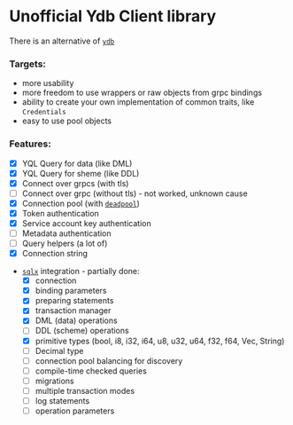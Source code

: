 # Unofficial Ydb Client library

There is an alternative of [`ydb`]

[`ydb`]: https://crates.io/crates/ydb
### Targets:

- more usability
- more freedom to use wrappers or raw objects from grpc bindings
- ability to create your own implementation of common traits, like `Credentials`
- easy to use pool objects

### Features:

- [x] YQL Query for data (like DML)
- [x] YQL Query for sheme (like DDL)
- [x] Connect over grpcs (with tls)
- [ ] Connect over grpc (without tls) - not worked, unknown cause
- [x] Connection pool (with [`deadpool`])
- [x] Token authentication
- [x] Service account key authentication
- [ ] Metadata authentication
- [ ] Query helpers (a lot of)
- [x] Connection string 
- [`sqlx`] integration - partially done:
    - [x] connection 
    - [x] binding parameters
    - [x] preparing statements
    - [x] transaction manager
    - [x] DML (data) operations
    - [ ] DDL (scheme) operations
    - [x] primitive types (bool, i8, i32, i64, u8, u32, u64, f32, f64, Vec<u8>, String)
    - [ ] Decimal type
    - [ ] connection pool balancing for discovery
    - [ ] compile-time checked queries
    - [ ] migrations
    - [ ] multiple transaction modes
    - [ ] log statements
    - [ ] operation parameters

[`deadpool`]: https://crates.io/crates/deadpool
[`sqlx`]: https://crates.io/crates/sqlx
